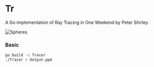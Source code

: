 Tr
========

A Go implementation of Ray Tracing in One Weekend by Peter Shirley. 

![Spheres](./image4.ppm)


### Basic
```bash
go build -o Tracer
./Tracer > Output.ppm
```